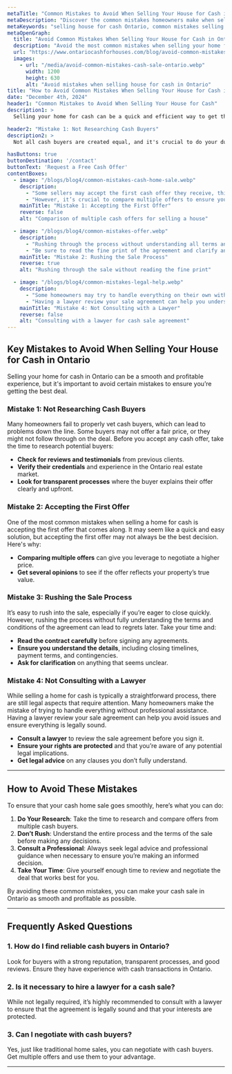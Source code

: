 ```yaml
---
metaTitle: "Common Mistakes to Avoid When Selling Your House for Cash in Ontario"
metaDescription: "Discover the common mistakes homeowners make when selling their house for cash in Ontario and learn how to avoid them for a smoother, faster sale."
metaKeywords: "selling house for cash Ontario, common mistakes selling home for cash, avoid mistakes cash home sale, sell house fast Ontario, cash buyers Ontario"
metaOpenGraph:
  title: "Avoid Common Mistakes When Selling Your House for Cash in Ontario"
  description: "Avoid the most common mistakes when selling your home for cash in Ontario. Learn essential tips to ensure a fast, smooth, and profitable sale."
  url: "https://www.ontariocashforhouses.com/blog/avoid-common-mistakes-selling-house-cash-ontario"
  images:
    - url: "/media/avoid-common-mistakes-cash-sale-ontario.webp"
      width: 1200
      height: 630
      alt: "Avoid mistakes when selling house for cash in Ontario"
title: "How to Avoid Common Mistakes When Selling Your House for Cash in Ontario"
date: "December 4th, 2024"
header1: "Common Mistakes to Avoid When Selling Your House for Cash"
description1: >
  Selling your home for cash can be a quick and efficient way to get the best value for your property, but it's important to avoid common mistakes during the process. Whether you're looking to sell your house quickly or simply want to skip the hassle of traditional real estate transactions, knowing what to watch out for can make all the difference. In this article, we’ll explore the most common mistakes homeowners make when selling for cash in Ontario and provide tips on how to avoid them.

header2: "Mistake 1: Not Researching Cash Buyers"
description2: >
  Not all cash buyers are created equal, and it's crucial to do your due diligence before agreeing to sell your home. Some buyers may not offer a fair price, while others may be untrustworthy or inexperienced. Researching potential cash buyers can help you avoid scams or lowball offers. Look for established buyers with a good reputation, transparency in their process, and a history of successful transactions in Ontario.

hasButtons: true
buttonDestination: '/contact'
buttonText: 'Request a Free Cash Offer'
contentBoxes:
  - image: "/blogs/blog4/common-mistakes-cash-home-sale.webp"
    description: 
      - "Some sellers may accept the first cash offer they receive, thinking it's the best deal available."
      - "However, it’s crucial to compare multiple offers to ensure you’re getting a fair price. By requesting multiple cash offers, you can make a more informed decision and avoid settling for less than your home is worth."
    mainTitle: "Mistake 1: Accepting the First Offer"
    reverse: false
    alt: "Comparison of multiple cash offers for selling a house"

  - image: "/blogs/blog4/common-mistakes-offer.webp"
    description: 
      - "Rushing through the process without understanding all terms and conditions can lead to regret down the line."
      - "Be sure to read the fine print of the agreement and clarify any questions before committing to the sale."
    mainTitle: "Mistake 2: Rushing the Sale Process"
    reverse: true
    alt: "Rushing through the sale without reading the fine print"

  - image: "/blogs/blog4/common-mistakes-legal-help.webp"
    description: 
      - "Some homeowners may try to handle everything on their own without seeking legal advice."
      - "Having a lawyer review your sale agreement can help you understand the legal implications and ensure everything is in order before you sign any documents."
    mainTitle: "Mistake 4: Not Consulting with a Lawyer"
    reverse: false
    alt: "Consulting with a lawyer for cash sale agreement"
---
```


## **Key Mistakes to Avoid When Selling Your House for Cash in Ontario**

Selling your home for cash in Ontario can be a smooth and profitable experience, but it's important to avoid certain mistakes to ensure you’re getting the best deal.

### **Mistake 1: Not Researching Cash Buyers**
Many homeowners fail to properly vet cash buyers, which can lead to problems down the line. Some buyers may not offer a fair price, or they might not follow through on the deal. Before you accept any cash offer, take the time to research potential buyers:

- **Check for reviews and testimonials** from previous clients.
- **Verify their credentials** and experience in the Ontario real estate market.
- **Look for transparent processes** where the buyer explains their offer clearly and upfront.

### **Mistake 2: Accepting the First Offer**
One of the most common mistakes when selling a home for cash is accepting the first offer that comes along. It may seem like a quick and easy solution, but accepting the first offer may not always be the best decision. Here's why:

- **Comparing multiple offers** can give you leverage to negotiate a higher price.
- **Get several opinions** to see if the offer reflects your property’s true value.

### **Mistake 3: Rushing the Sale Process**
It’s easy to rush into the sale, especially if you’re eager to close quickly. However, rushing the process without fully understanding the terms and conditions of the agreement can lead to regrets later. Take your time and:

- **Read the contract carefully** before signing any agreements.
- **Ensure you understand the details**, including closing timelines, payment terms, and contingencies.
- **Ask for clarification** on anything that seems unclear.

### **Mistake 4: Not Consulting with a Lawyer**
While selling a home for cash is typically a straightforward process, there are still legal aspects that require attention. Many homeowners make the mistake of trying to handle everything without professional assistance. Having a lawyer review your sale agreement can help you avoid issues and ensure everything is legally sound.

- **Consult a lawyer** to review the sale agreement before you sign it.
- **Ensure your rights are protected** and that you’re aware of any potential legal implications.
- **Get legal advice** on any clauses you don’t fully understand.

---

## **How to Avoid These Mistakes**

To ensure that your cash home sale goes smoothly, here’s what you can do:

1. **Do Your Research**: Take the time to research and compare offers from multiple cash buyers.
2. **Don’t Rush**: Understand the entire process and the terms of the sale before making any decisions.
3. **Consult a Professional**: Always seek legal advice and professional guidance when necessary to ensure you’re making an informed decision.
4. **Take Your Time**: Give yourself enough time to review and negotiate the deal that works best for you.

By avoiding these common mistakes, you can make your cash sale in Ontario as smooth and profitable as possible.

---

## **Frequently Asked Questions**

### **1. How do I find reliable cash buyers in Ontario?**
Look for buyers with a strong reputation, transparent processes, and good reviews. Ensure they have experience with cash transactions in Ontario.

### **2. Is it necessary to hire a lawyer for a cash sale?**
While not legally required, it’s highly recommended to consult with a lawyer to ensure that the agreement is legally sound and that your interests are protected.

### **3. Can I negotiate with cash buyers?**
Yes, just like traditional home sales, you can negotiate with cash buyers. Get multiple offers and use them to your advantage.

---
